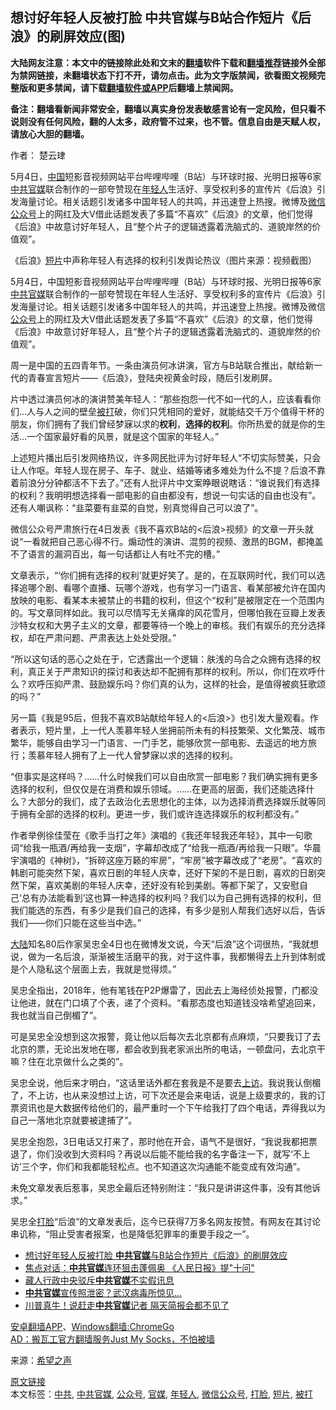  <h2>想讨好年轻人反被打脸 中共官媒与B站合作短片《后浪》的刷屏效应(图)</h2> <p class="notice"><b>大陆网友注意：本文中的链接除此处和文末的<a href="https://github.com/bannedbook/fanqiang" >翻墙</a>软件下载和<a href="https://github.com/killgcd/justmysocks/blob/master/README.md">翻墙推荐</a>链接外全部为禁网链接，未翻墙状态下打不开，请勿点击。此为文字版禁闻，欲看图文视频完整版和更多禁闻，请下载<a href="https://github.com/bannedbook/fanqiang">翻墙软件或APP</a>后翻墙上禁闻网。</p><p>备注：翻墙看新闻非常安全，翻墙以真实身份发表敏感言论有一定风险，但只看不说则没有任何风险，翻的人太多，政府管不过来，也不管。信息自由是天赋人权，请放心大胆的翻墙。</b></p>  <div class="entry"> <p>作者： 楚云珒</p> <p id="summary">5月4日，<span class='wp_keywordlink_affiliate'><a href="https://www.bannedbook.org/" title="中国" target="_blank">中国</a></span>短影音视频网站平台哔哩哔哩（B站）与环球时报、光明日报等6家<a href="https://www.bannedbook.org/bnews/tag/%e4%b8%ad%e5%85%b1/" class="st_tag internal_tag" rel="tag" title="标签 中共 下的日志">中共</a><a href="https://www.bannedbook.org/bnews/tag/%E5%AE%98%E5%AA%92/" class="st_tag internal_tag" rel="tag" title="标签 官媒 下的日志">官媒</a>联合制作的一部夸赞现在<a href="https://www.bannedbook.org/bnews/tag/%e5%b9%b4%e8%bd%bb%e4%ba%ba/" class="st_tag internal_tag" rel="tag" title="标签 年轻人 下的日志">年轻人</a>生活好、享受权利多的宣传片《后浪》引发海量讨论。相关话题引发诸多中国年轻人的共鸣，并迅速登上热搜。微博及<a href="https://www.bannedbook.org/bnews/tag/%e5%be%ae%e4%bf%a1%e5%85%ac%e4%bc%97%e5%8f%b7/" class="st_tag internal_tag" rel="tag" title="标签 微信公众号 下的日志">微信公众号</a>上的网红及大V借此话题发表了多篇“不喜欢”《后浪》的文章，他们觉得《后浪》中故意讨好年轻人，且“整个片子的逻辑透露着洗脑式的、道貌岸然的价值观”。</p> <p id="conimg">《后浪》<a href="https://www.bannedbook.org/bnews/tag/%E7%9F%AD%E7%89%87/" class="st_tag internal_tag" rel="tag" title="标签 短片 下的日志">短片</a>中声称年轻人有选择的权利引发舆论热议（图片来源：视频截图）</p> <p>5月4日，中国短影音视频网站平台哔哩哔哩（B站）与环球时报、光明日报等6家<a href="https://www.bannedbook.org/bnews/tag/%e4%b8%ad%e5%85%b1%e5%ae%98%e5%aa%92/" class="st_tag internal_tag" rel="tag" title="标签 中共官媒 下的日志">中共官媒</a>联合制作的一部夸赞现在年轻人生活好、享受权利多的宣传片《后浪》引发海量讨论。相关话题引发诸多中国年轻人的共鸣，并迅速登上热搜。微博及微信<a href="https://www.bannedbook.org/bnews/tag/%E5%85%AC%E4%BC%97%E5%8F%B7/" class="st_tag internal_tag" rel="tag" title="标签 公众号 下的日志">公众号</a>上的网红及大V借此话题发表了多篇“不喜欢”《后浪》的文章，他们觉得《后浪》中故意讨好年轻人，且“整个片子的逻辑透露着洗脑式的、道貌岸然的价值观”。</p> <p>周一是中国的五四青年节。一条由演员何冰讲演，官方与B站联合推出，献给新一代的青春宣言短片——《后浪》，登陆央视黄金时段，随后引发刷屏。</p>  <p>片中透过演员何冰的演讲赞美年轻人：“那些抱怨一代不如一代的人，应该看看你们&#8230;人与人之间的壁垒<a href="https://www.bannedbook.org/bnews/tag/%E8%A2%AB%E6%89%93/" class="st_tag internal_tag" rel="tag" title="标签 被打 下的日志">被打</a>破，你们只凭相同的爱好，就能结交千万个值得干杯的朋友，你们拥有了我们曾经梦寐以求的<strong>权利</strong>，<strong>选择的权利</strong>。你所热爱的就是你的生活&#8230;一个国家最好看的风景，就是这个国家的年轻人。”</p> <p>上述短片播出后引发网络热议，许多网民批评为讨好年轻人“不切实际赞美，只会让人作呕。年轻人现在房子、车子、就业、结婚等诸多难处为什么不提？后浪不靠着前浪分分钟都活不下去了。”还有人批评片中文案睁眼说瞎话：“谁说我们有选择的权利？我明明想选择看一部电影的自由都没有，想说一句实话的自由也没有”。还有人嘲讽称：“韭菜要有韭菜的自觉，别真觉得自己可以浪了”。</p> <p>微信公众号严肃旅行在4日发表《我不喜欢B站的&lt;后浪&gt;视频》的文章一开头就说“一看就把自己恶心得不行。煽动性的演讲、混剪的视频、激昂的BGM，都掩盖不了语言的漏洞百出，每一句话都让人有吐不完的槽。”</p> <p>文章表示，“‘你们拥有选择的权利’就更好笑了。是的，在互联网时代，我们可以选择追哪个剧、看哪个直播、玩哪个游戏，也有学习一门语言、看某部被允许在国内放映的电影、看某本未被禁止的书籍的权利，但这个“权利”是被限定在一个范围内的。写文章同样如此。我可以尽情写无关痛痒的风花雪月，但哪怕我在豆瓣上发表沙特女权和大男子主义的文章，都要等待一个晚上的审核。我们有娱乐的充分选择权，却在严肃问题、严肃表达上处处受限。”</p> <p>“所以这句话的恶心之处在于，它透露出一个逻辑：肤浅的乌合之众拥有选择的权利，真正关于严肃知识的探讨和表达却不配拥有那样的权利。所以，你们在欢呼什么？欢呼压抑严肃、鼓励娱乐吗？你们真的认为，这样的社会，是值得被疯狂歌颂的吗？”</p>  <p>另一篇《我是95后，但我不喜欢B站献给年轻人的&lt;后浪&gt;》也引发大量观看。作者表示，短片里，上一代人羡慕年轻人坐拥前所未有的科技繁荣、文化繁茂、城市繁华，能够自由学习一门语言、一门手艺，能够欣赏一部电影、去遥远的地方旅行；羡慕年轻人拥有了上一代人曾梦寐以求的选择的权利。</p> <p>“但事实是这样吗？&#8230;&#8230;什么时候我们可以自由欣赏一部电影？我们确实拥有更多选择的权利，但仅仅是在消费和娱乐领域。&#8230;&#8230;在更高的层面，我们还能选择什么？大部分的我们，成了去政治化去思想化的主体，以为选择消费选择娱乐就等同于拥有全部的选择的权利。更进一步，我们或许连选择娱乐的权利都没有。”</p> <p>作者举例徐佳莹在《歌手当打之年》演唱的《我还年轻我还年轻》，其中一句歌词“给我一瓶酒/再给我一支烟”，字幕却改成了“给我一瓶酒/再给我一只眼”。华晨宇演唱的《神树》，“拆碎这座万籁的牢房”，“牢房”被字幕改成了“老房”。“喜欢的韩剧可能突然下架，喜欢日剧的年轻人庆幸，还好下架的不是日剧，喜欢的日剧突然下架，喜欢美剧的年轻人庆幸，还好没有轮到美剧。等都下架了，又安慰自己‘总有办法能看到’这也算一种选择的权利吗？我们以为自己拥有选择的权利，但我们能选的东西，有多少是我们自己的选择，有多少是别人帮我们选好以后，告诉我们——你们只能在这些当中选。”</p> <p><span class='wp_keywordlink_affiliate'><a href="https://www.bannedbook.org/" title="大陆" target="_blank">大陆</a></span>知名80后作家吴忠全4日也在微博发文说，今天“后浪”这个词很热，“我就想说，做为一名后浪，渐渐被生活磨平的我，对于这件事，我都懒得去上升到体制或是个人隐私这个层面上去，我就是觉得烦。”</p> <p>吴忠全指出，2018年，他有笔钱在P2P爆雷了，因此去上海经侦处报警，门都没让他进，就在门口填了个表，递了个资料。“看那态度也知道钱没啥希望追回来，我也就当自己倒楣了”。</p>  <p>可是吴忠全没想到这次报警，竟让他以后每次去北京都有点麻烦，“只要我订了去北京的票，无论出发地在哪，都会收到我老家派出所的电话，一顿盘问，去北京干嘛？住在北京做什么之类的”。</p> <p>吴忠全说，他后来才明白，“这话里话外都在套我是不是要去<span class='wp_keywordlink_affiliate'><a href="https://www.bannedbook.org/bnews/weiquan/" title="上访" target="_blank">上访</a></span>。我说我认倒楣了，不上访，也从来没想过上访，可下次还是会来电话，说是上级要求的，我的订票资讯也是大数据传给他们的，最严重时一个下午给我打了四个电话，弄得我以为自己一落地北京就要被逮捕了”。</p> <p>吴忠全抱怨，3日电话又打来了，那时他在开会，语气不是很好，“我说我都把票退了，你们没收到大资料吗？再说以后能不能给我的名字备注一下，就写‘不上访’三个字，你们和我都能轻松点。也不知道这次沟通能不能变成有效沟通”。</p> <p>未免文章发表后惹事，吴忠全最后还特别附注：“我只是讲讲这件事，没有其他诉求。”</p> <p>吴忠全<a href="https://www.bannedbook.org/bnews/tag/%e6%89%93%e8%84%b8/" class="st_tag internal_tag" rel="tag" title="标签 打脸 下的日志">打脸</a>“后浪”的文章发表后，迄今已获得7万多名网友按赞。有网友在其讨论串讥称，“阻止受害者报案，也是降低犯罪率的重要手段之一”。</p>  <ul class='op-related-articles' title='相关阅读'> <li><a href='https://www.bannedbook.org/bnews/topimagenews/20200506/1323769.html' target='_blank'>想讨好年轻人反被打脸 <b>中共官媒</b>与B站合作短片《后浪》的刷屏效应</a></li> <li><a href='https://www.bannedbook.org/bnews/headline/20200503/1322491.html' target='_blank'>焦点对话：<b>中共官媒</b>连环狙击蓬佩奥 《人民日报》提&quot;十问&quot;</a></li> <li><a href='https://www.bannedbook.org/bnews/renquan/xizang/20200429/1321106.html' target='_blank'>藏人行政中央驳斥<b>中共官媒</b>不实假讯息</a></li> <li><a href='https://www.bannedbook.org/bnews/cbnews/20200420/1315757.html' target='_blank'><b>中共官媒</b>宣传照泄密？武汉病毒所惊见…</a></li> <li><a href='https://www.bannedbook.org/bnews/topimagenews/20200419/1315550.html' target='_blank'>川普真牛！说赶走<b>中共官媒</b>记者 隔天简报会都不见了</a></li> </ul> <div class="texttj"> <a href="https://github.com/bannedbook/fanqiang/wiki/%E7%A6%81%E9%97%BB%E7%BD%91%E5%AE%89%E5%8D%93%E7%BF%BB%E5%A2%99%E6%96%B0%E9%97%BBAPP" target="_blank">安卓翻墙APP</a>、<a href="https://github.com/bannedbook/fanqiang/wiki/Chrome%E4%B8%80%E9%94%AE%E7%BF%BB%E5%A2%99%E5%8C%85" target="_blank">Windows翻墙:ChromeGo</a><br/> <a href="https://github.com/killgcd/justmysocks/blob/master/README.md" target="_blank">AD：搬瓦工官方翻墙服务Just My Socks，不怕被墙</a> </div><p> 来源：<span class='wp_keywordlink_affiliate'><a href="https://www.soundofhope.org" title="希望之声" target="_blank">希望之声</a></span> </p><a name='sharetosocial'></a>         <div><a href='https://www.bannedbook.org/bnews/cbnews/20200509/1325333.html'>原文链接</a></div>  </div><!--END ENTRY--> <div class="postfooter"> <div>本文标签：<a href="https://www.bannedbook.org/bnews/tag/%e4%b8%ad%e5%85%b1/" rel="tag">中共</a>, <a href="https://www.bannedbook.org/bnews/tag/%e4%b8%ad%e5%85%b1%e5%ae%98%e5%aa%92/" rel="tag">中共官媒</a>, <a href="https://www.bannedbook.org/bnews/tag/%E5%85%AC%E4%BC%97%E5%8F%B7/" rel="tag">公众号</a>, <a href="https://www.bannedbook.org/bnews/tag/%E5%AE%98%E5%AA%92/" rel="tag">官媒</a>, <a href="https://www.bannedbook.org/bnews/tag/%e5%b9%b4%e8%bd%bb%e4%ba%ba/" rel="tag">年轻人</a>, <a href="https://www.bannedbook.org/bnews/tag/%e5%be%ae%e4%bf%a1%e5%85%ac%e4%bc%97%e5%8f%b7/" rel="tag">微信公众号</a>, <a href="https://www.bannedbook.org/bnews/tag/%e6%89%93%e8%84%b8/" rel="tag">打脸</a>, <a href="https://www.bannedbook.org/bnews/tag/%E7%9F%AD%E7%89%87/" rel="tag">短片</a>, <a href="https://www.bannedbook.org/bnews/tag/%E8%A2%AB%E6%89%93/" rel="tag">被打</a></div>  </div><!--END POSTFOOTER--> 